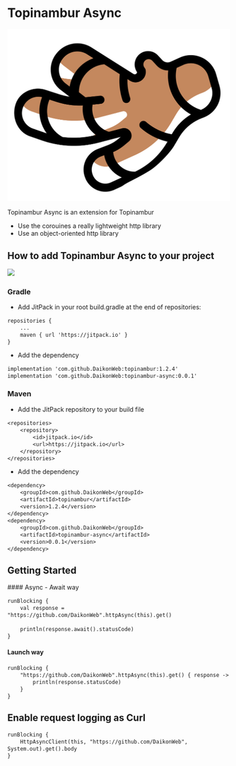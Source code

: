 # Topinambur Async

![Topinambur](./logo.svg)

Topinambur Async is an extension for Topinambur 
* Use the corouines a really lightweight http library
* Use an object-oriented http library


## How to add Topinambur Async to your project
[![](https://jitpack.io/v/daikonweb/topinambur-async.svg)](https://jitpack.io/#daikonweb/topinambur-async)

### Gradle
- Add JitPack in your root build.gradle at the end of repositories:
```
repositories {
    ...
    maven { url 'https://jitpack.io' }
}
```

- Add the dependency
```
implementation 'com.github.DaikonWeb:topinambur:1.2.4'
implementation 'com.github.DaikonWeb:topinambur-async:0.0.1'
```

### Maven
- Add the JitPack repository to your build file
```
<repositories>
    <repository>
        <id>jitpack.io</id>
        <url>https://jitpack.io</url>
    </repository>
</repositories>
```
- Add the dependency
```
<dependency>
    <groupId>com.github.DaikonWeb</groupId>
    <artifactId>topinambur</artifactId>
    <version>1.2.4</version>
</dependency>
<dependency>
    <groupId>com.github.DaikonWeb</groupId>
    <artifactId>topinambur-async</artifactId>
    <version>0.0.1</version>
</dependency>
```

## Getting Started

#### Async - Await way

```
runBlocking {
    val response = "https://github.com/DaikonWeb".httpAsync(this).get()

    println(response.await().statusCode)
}
```

#### Launch way

```
runBlocking {
    "https://github.com/DaikonWeb".httpAsync(this).get() { response ->
        println(response.statusCode)
    }
}
```

## Enable request logging as Curl
```
runBlocking { 
    HttpAsyncClient(this, "https://github.com/DaikonWeb", System.out).get().body
}
```
